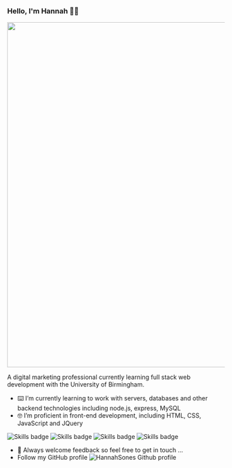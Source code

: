 ### Hello, I'm Hannah 🙋‍♀️
<p align="center">
  <img src="https://media.giphy.com/media/RQ9VER0afXEaMyaN0Z/giphy.gif" width=800px>
</p>

A digital marketing professional currently learning full stack web development with the University of Birmingham.

- ⌨️ I’m currently learning to work with servers, databases and other backend technologies including node.js, express, MySQL
- 🤓 I’m proficient in front-end development, including HTML, CSS, JavaScript and JQuery

![Skills badge](https://img.shields.io/badge/Skills-HTML-red)  ![Skills badge](https://img.shields.io/badge/Skills-CSS-green)  ![Skills badge](https://img.shields.io/badge/Skills-JavaScript-blue)  ![Skills badge](https://img.shields.io/badge/Skills-jQuery-orange)
  
- 🤔 Always welcome feedback so feel free to get in touch ...
- Follow my GitHub profile ![HannahSones Github profile](https://img.shields.io/github/followers/hannahsones?style=social)
